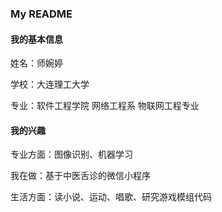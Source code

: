 ### My README

#### 我的基本信息

姓名：师婉婷

学校：大连理工大学

专业：软件工程学院 网络工程系 物联网工程专业

#### 我的兴趣

专业方面：图像识别、机器学习

我在做：基于中医舌诊的微信小程序

生活方面：读小说、运动、唱歌、研究游戏模组代码
